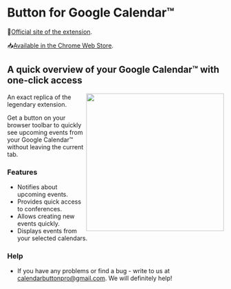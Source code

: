 # Button for Google Calendar™
🏡[Official site of the extension](https://buttonforcalendar.app/).

📥[Available in the Chrome Web Store](https://chrome.google.com/webstore/detail/button-for-google-calenda/lfjnmopldodmmdhddmeacgjnjeakjpki).

## A quick overview of your Google Calendar™ with one-click access

<img align="right" width="320" src="https://github.com/calendarbuttonpro/Button-for-Google-Calendar/blob/master/calendar.png"> 

An exact replica of the legendary extension.

Get a button on your browser toolbar to quickly see upcoming events from your Google Calendar™ without leaving the current tab.

### Features
* Notifies about upcoming events.
* Provides quick access to conferences.
* Allows creating new events quickly.
* Displays events from your selected calendars.

### Help
* If you have any problems or find a bug - write to us at calendarbuttonpro@gmail.com. We will definitely help!
